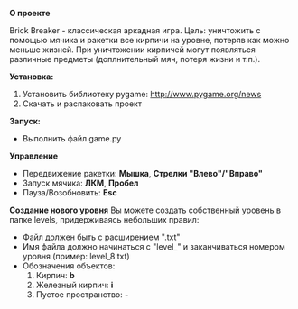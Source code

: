 **О проекте**

Brick Breaker - классическая аркадная игра.
Цель: уничтожить с помощью мячика и ракетки все кирпичи на уровне, потеряв как можно меньше жизней.
При уничтожении кирпичей могут появляться различные предметы (доплнительный мяч, потеря жизни и т.п.).

**Установка:**
1. Установить библиотеку pygame: <http://www.pygame.org/news>
2. Скачать и распаковать проект

**Запуск:**
* Выполнить файл game.py

**Управление**
* Передвижение ракетки: **Мышка**, **Стрелки "Влево"/"Вправо"** 
* Запуск мячика: **ЛКМ**, **Пробел**
* Пауза/Возобновить: **Esc**

**Создание нового уровня**
Вы можете создать собственный уровень в папке levels, придерживаясь небольших правил:
* Файл должен быть с расширением ".txt"
* Имя файла должно начинаться с "level_" и заканчиваться номером уровня (пример: level_8.txt)
* Обозначения объектов:
  1. Кирпич: **b**
  2. Железный кирпич: **i**
  3. Пустое пространство: **-**


